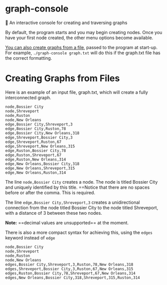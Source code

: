 # graph-console
🔑 An interactive console for creating and traversing graphs

By default, the program starts and you may begin creating nodes. Once you have your first node created, the other menu options become available.

[You can also create graphs from a file](#creating-graphs-from-files), passed to the program at start-up. For example, `./graph-console graph.txt` will do this if the graph.txt file has the correct formatting.

# Creating Graphs from Files

Here is an example of an input file, graph.txt, which will create a fully interconnected graph.

```
node,Bossier City
node,Shreveport
node,Ruston
node,New Orleans
edge,Bossier City,Shreveport,3
edge,Bossier City,Ruston,78
edge,Bossier City,New Orleans,318
edge,Shreveport,Bossier City,3
edge,Shreveport,Ruston,67
edge,Shreveport,New Orleans,315
edge,Ruston,Bossier City,78
edge,Ruston,Shreveport,67
edge,Ruston,New Orleans,314
edge,New Orleans,Bossier City,318
edge,New Orleans,Shreveport,315
edge,New Orleans,Ruston,314
```

The line `node,Bossier City` creates a node. The node is titled Bossier City and uniquely identified by this title. ==Notice that there are no spaces before or after the comma. This is required.

The line `edge,Bossier City,Shreveport,3` creates a unidirectional connection from the node titled Bossier City to the node titled Shreveport, with a distance of 3 between these two nodes.

**Note:** ==decimal values are unsupported== at the moment.

There is also a more compact syntax for achieving this, using the `edges` keyword instead of `edge`

```
node,Bossier City
node,Shreveport
node,Ruston
node,New Orleans
edges,Bossier City,Shreveport,3,Ruston,78,New Orleans,318
edges,Shreveport,Bossier City,3,Ruston,67,New Orleans,315
edges,Ruston,Bossier City,78,Shreveport,67,New Orleans,314
edges,New Orleans,Bossier City,318,Shreveport,315,Ruston,314
```
